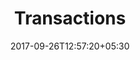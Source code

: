 ---
title: "Transactions"
date: 2017-09-26T12:57:20+05:30
draft: false
layout: transactions
property: "Panjim Inn"
status: "In Process"
url: /bookings/transactions/panjim-inn/
slug: "panjim-inn/"

mainmenu:
 bookings: true
 transactions: true

---